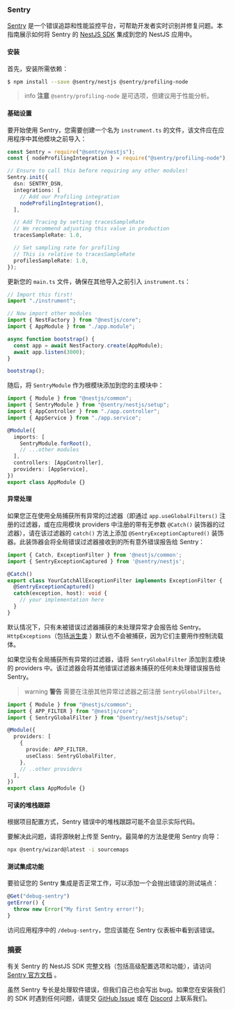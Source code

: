 ### Sentry

[Sentry](https://sentry.io) 是一个错误追踪和性能监控平台，可帮助开发者实时识别并修复问题。本指南展示如何将 Sentry 的 [NestJS SDK](https://docs.sentry.io/platforms/javascript/guides/nestjs/) 集成到您的 NestJS 应用中。

#### 安装

首先，安装所需依赖：

```bash
$ npm install --save @sentry/nestjs @sentry/profiling-node
```

> info **注意** `@sentry/profiling-node` 是可选项，但建议用于性能分析。

#### 基础设置

要开始使用 Sentry，您需要创建一个名为 `instrument.ts` 的文件，该文件应在应用程序中其他模块之前导入：

```typescript title="instrument"
const Sentry = require("@sentry/nestjs");
const { nodeProfilingIntegration } = require("@sentry/profiling-node");

// Ensure to call this before requiring any other modules!
Sentry.init({
  dsn: SENTRY_DSN,
  integrations: [
    // Add our Profiling integration
    nodeProfilingIntegration(),
  ],

  // Add Tracing by setting tracesSampleRate
  // We recommend adjusting this value in production
  tracesSampleRate: 1.0,

  // Set sampling rate for profiling
  // This is relative to tracesSampleRate
  profilesSampleRate: 1.0,
});
```

更新您的 `main.ts` 文件，确保在其他导入之前引入 `instrument.ts`：

```typescript title="main"
// Import this first!
import "./instrument";

// Now import other modules
import { NestFactory } from "@nestjs/core";
import { AppModule } from "./app.module";

async function bootstrap() {
  const app = await NestFactory.create(AppModule);
  await app.listen(3000);
}

bootstrap();
```

随后，将 `SentryModule` 作为根模块添加到您的主模块中：

```typescript title="app.module"
import { Module } from "@nestjs/common";
import { SentryModule } from "@sentry/nestjs/setup";
import { AppController } from "./app.controller";
import { AppService } from "./app.service";

@Module({
  imports: [
    SentryModule.forRoot(),
    // ...other modules
  ],
  controllers: [AppController],
  providers: [AppService],
})
export class AppModule {}
```

#### 异常处理

如果您正在使用全局捕获所有异常的过滤器（即通过 `app.useGlobalFilters()` 注册的过滤器，或在应用模块 providers 中注册的带有无参数 `@Catch()` 装饰器的过滤器），请在该过滤器的 `catch()` 方法上添加 `@SentryExceptionCaptured()` 装饰器。此装饰器会将全局错误过滤器接收到的所有意外错误报告给 Sentry：

```typescript
import { Catch, ExceptionFilter } from '@nestjs/common';
import { SentryExceptionCaptured } from '@sentry/nestjs';

@Catch()
export class YourCatchAllExceptionFilter implements ExceptionFilter {
  @SentryExceptionCaptured()
  catch(exception, host): void {
    // your implementation here
  }
}
```

默认情况下，只有未被错误过滤器捕获的未处理异常才会报告给 Sentry。`HttpExceptions`（包括[派生类](../overview/exception-filters#内置-http-异常) ）默认也不会被捕获，因为它们主要用作控制流载体。

如果您没有全局捕获所有异常的过滤器，请将 `SentryGlobalFilter` 添加到主模块的 providers 中。该过滤器会将其他错误过滤器未捕获的任何未处理错误报告给 Sentry。

> warning **警告** 需要在注册其他异常过滤器之前注册 `SentryGlobalFilter`。

```typescript title="app.module"
import { Module } from "@nestjs/common";
import { APP_FILTER } from "@nestjs/core";
import { SentryGlobalFilter } from "@sentry/nestjs/setup";

@Module({
  providers: [
    {
      provide: APP_FILTER,
      useClass: SentryGlobalFilter,
    },
    // ..other providers
  ],
})
export class AppModule {}
```

#### 可读的堆栈跟踪

根据项目配置方式，Sentry 错误中的堆栈跟踪可能不会显示实际代码。

要解决此问题，请将源映射上传至 Sentry。最简单的方法是使用 Sentry 向导：

```bash
npx @sentry/wizard@latest -i sourcemaps
```

#### 测试集成功能

要验证您的 Sentry 集成是否正常工作，可以添加一个会抛出错误的测试端点：

```typescript
@Get("debug-sentry")
getError() {
  throw new Error("My first Sentry error!");
}
```

访问应用程序中的 `/debug-sentry`，您应该能在 Sentry 仪表板中看到该错误。

### 摘要

有关 Sentry 的 NestJS SDK 完整文档（包括高级配置选项和功能），请访问 [Sentry 官方文档](https://docs.sentry.io/platforms/javascript/guides/nestjs/) 。

虽然 Sentry 专长是处理软件错误，但我们自己也会写出 bug。如果您在安装我们的 SDK 时遇到任何问题，请提交 [GitHub Issue](https://github.com/getsentry/sentry-javascript/issues) 或在 [Discord](https://discord.com/invite/sentry) 上联系我们。

